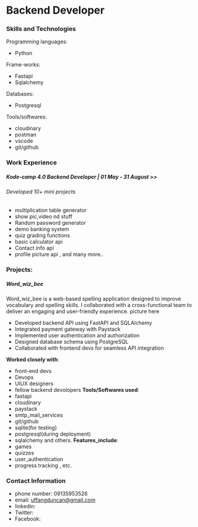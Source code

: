 # Backend Developer

### Skills and Technologies
Programming languages:
- Python
  
Frame-works:
- Fastapi
- Sqlalchemy

Databases:
- Postgresql

Tools/softwares:
- cloudinary
- postman
- vscode
- git/github

### Work Experience
##### Kode-camp 4.0 Backend Developer | 01 May - 31 August >>
###### Developed 10+ mini projects

- multiplication table generator
- show pic,video nd stuff
- Random password generator
- demo banking system
- quiz grading functions
- basic calculator api
- Contact info api 
- profile picture api , and many more..


### Projects:
##### Word_wiz_bee
Word_wiz_bee is a web-based spelling application designed to improve vocabulary and spelling skills. I collaborated with a cross-functional team to deliver an engaging and user-friendly experience.
picture here

- Developed backend API using FastAPI and SQLAlchemy
- Integrated payment gateway with Paystack
- Implemented user authentication and authorization
- Designed database schema using PostgreSQL
- Collaborated with frontend devs for seamless API integration

**Worked closely with**:
- front-end devs
- Devops
- UIUX designers
- fellow backend devolopers
**Tools/Softwares used**: 
- fastapi
- cloudinary
- paystack
- smtp_mail_services
- git/github
- sqlite(for testing)
- postgresql(during deployment)
- sqlalchemy and others.
**Features_include**:
- games
- quizzes
- user_authentication
- progress tracking , etc.
  



### Contact Information
- phone number: 09135953526
- email: uffangduncan@gmail.com
- linkedin:
- Twitter:
- Facebook:
